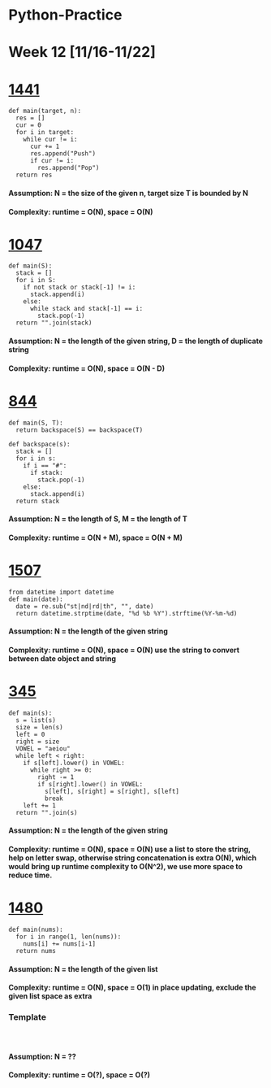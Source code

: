 # Python-Practice

# Week 12 [11/16-11/22]

# [1441](https://leetcode.com/problems/build-an-array-with-stack-operations/)
```
def main(target, n):
  res = []
  cur = 0
  for i in target:
    while cur != i:
      cur += 1
      res.append("Push")
      if cur != i:
        res.append("Pop")
  return res
```
#### Assumption: N = the size of the given n, target size T is bounded by N
#### Complexity: runtime = O(N), space = O(N)

# [1047](https://leetcode.com/problems/remove-all-adjacent-duplicates-in-string/)
```
def main(S):
  stack = []
  for i in S:
    if not stack or stack[-1] != i:
      stack.append(i)
    else:
      while stack and stack[-1] == i:
        stack.pop(-1)
  return "".join(stack)
```
#### Assumption: N = the length of the given string, D = the length of duplicate string
#### Complexity: runtime = O(N), space = O(N - D)

# [844](https://leetcode.com/problems/backspace-string-compare/)
```
def main(S, T):
  return backspace(S) == backspace(T)

def backspace(s):
  stack = []
  for i in s:
    if i == "#":
      if stack:
        stack.pop(-1)
    else:
      stack.append(i)
  return stack
```
#### Assumption: N = the length of S, M = the length of T
#### Complexity: runtime = O(N + M), space = O(N + M)

# [1507](https://leetcode.com/problems/reformat-date/)
```
from datetime import datetime
def main(date):
  date = re.sub("st|nd|rd|th", "", date)
  return datetime.strptime(date, "%d %b %Y").strftime(%Y-%m-%d)
```
#### Assumption: N = the length of the given string
#### Complexity: runtime = O(N), space = O(N) use the string to convert between date object and string 

# [345](https://leetcode.com/problems/reverse-vowels-of-a-string/)
```
def main(s):
  s = list(s)
  size = len(s)
  left = 0
  right = size
  VOWEL = "aeiou"
  while left < right:
    if s[left].lower() in VOWEL:
      while right >= 0:
        right -= 1
        if s[right].lower() in VOWEL:
          s[left], s[right] = s[right], s[left]
          break
    left += 1
  return "".join(s)
```
#### Assumption: N = the length of the given string
#### Complexity: runtime = O(N), space = O(N) use a list to store the string, help on letter swap, otherwise string concatenation is extra O(N), which would bring up runtime complexity to O(N^2), we use more space to reduce time.

# [1480](https://leetcode.com/problems/running-sum-of-1d-array/)
```
def main(nums):
  for i in range(1, len(nums)):
    nums[i] += nums[i-1]
  return nums
```
#### Assumption: N = the length of the given list
#### Complexity: runtime = O(N), space = O(1) in place updating, exclude the given list space as extra

### Template
# []()
```
```
#### Assumption: N = ??
#### Complexity: runtime = O(?), space = O(?)